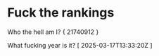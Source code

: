 # Fuck the rankings

Who the hell am I?
{ 21740912 }

What fucking year is it?
[ 2025-03-17T13:33:20Z ]
